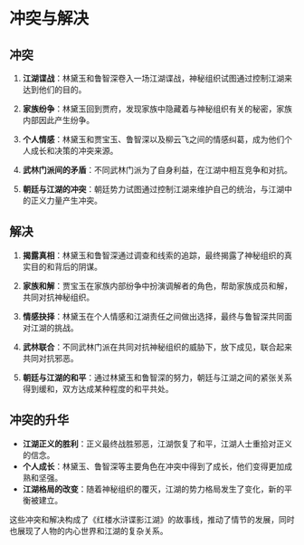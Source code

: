 # 冲突与解决

## 冲突

1. **江湖谍战**：林黛玉和鲁智深卷入一场江湖谍战，神秘组织试图通过控制江湖来达到他们的目的。

2. **家族纷争**：林黛玉回到贾府，发现家族中隐藏着与神秘组织有关的秘密，家族内部因此产生纷争。

3. **个人情感**：林黛玉和贾宝玉、鲁智深以及柳云飞之间的情感纠葛，成为他们个人成长和决策的冲突来源。

4. **武林门派间的矛盾**：不同武林门派为了自身利益，在江湖中相互竞争和对抗。

5. **朝廷与江湖的冲突**：朝廷势力试图通过控制江湖来维护自己的统治，与江湖中的正义力量产生冲突。

## 解决

1. **揭露真相**：林黛玉和鲁智深通过调查和线索的追踪，最终揭露了神秘组织的真实目的和背后的阴谋。

2. **家族和解**：贾宝玉在家族内部纷争中扮演调解者的角色，帮助家族成员和解，共同对抗神秘组织。

3. **情感抉择**：林黛玉在个人情感和江湖责任之间做出选择，最终与鲁智深共同面对江湖的挑战。

4. **武林联合**：不同武林门派在共同对抗神秘组织的威胁下，放下成见，联合起来共同对抗邪恶。

5. **朝廷与江湖的和平**：通过林黛玉和鲁智深的努力，朝廷与江湖之间的紧张关系得到缓和，双方达成某种程度的和平共处。

## 冲突的升华

- **江湖正义的胜利**：正义最终战胜邪恶，江湖恢复了和平，江湖人士重拾对正义的信念。
- **个人成长**：林黛玉、鲁智深等主要角色在冲突中得到了成长，他们变得更加成熟和坚强。
- **江湖格局的改变**：随着神秘组织的覆灭，江湖的势力格局发生了变化，新的平衡被建立。

这些冲突和解决构成了《红楼水浒谍影江湖》的故事线，推动了情节的发展，同时也展现了人物的内心世界和江湖的复杂关系。